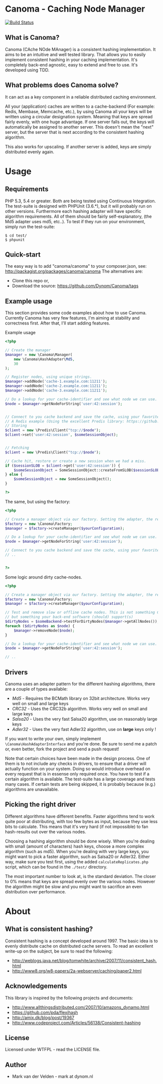 Canoma - Caching Node Manager
=============================

[![Build Status](https://secure.travis-ci.org/Dynom/Canoma.png?branch=development)](http://travis-ci.org/Dynom/Canoma)


What is Canoma?
---------------
Canoma (CAche NOde MAnager) is a consistent hashing implementation. It aims to be an intuitive and well tested library.
That allows you to easily implement consistent hashing in your caching implementation. It's completely back-end
agnostic, easy to extend and free to use. It's developed using TDD.


What problems does Canoma solve?
--------------------------------
It can act as a key component in a reliable distributed caching environment.

All your (application) caches are written to a cache-backend (For example: Redis, Membase, Memcache, etc.),
by using Canoma all your keys will be written using a circular designation system. Meaning that keys are spread fairly
evenly, with one huge advantage. If one server falls out, the keys will automatically be assigned to another server.
This doesn't mean the "next" server, but the server that is next according to the consistent hashing algorithm.

This also works for upscaling. If another server is added, keys are simply distributed evenly again.


Usage
=====


Requirements
------------
PHP 5.3, 5.4 or greater. Both are being tested using Continuous Integration. The test-suite is designed with PHPUnit
(3.6.*), but it will probably run on other versions. Furthermore each hashing adapter will have specific algorithm
requirements. All of them should be fairly self-explanatory, (the Md5 adapter uses md5, etc..). To test if they run on
your environment, simply run the test-suite:

```
$ cd test/
$ phpunit
```


Quick-start
------------
The easy way is to add "canoma/canoma" to your composer.json, see: http://packagist.org/packages/canoma/canoma
The alternatives are:

* Clone this repo or,
* Download the source: https://github.com/Dynom/Canoma/tags


Example usage
-------------
This section provides some code examples about how to use Canoma. Currently Canoma has very few features, I'm aiming at
stability and correctness first. After that, I'll start adding features.

Example usage
```php
<?php

// Create the manager
$manager = new \Canoma\Manager(
    new \Canoma\HashAdapter\Md5,
    30
);

// Register nodes, using unique strings.
$manager->addNode('cache-1.example.com:11211');
$manager->addNode('cache-2.example.com:11211');
$manager->addNode('cache-3.example.com:11211');

// Do a lookup for your cache-identifier and see what node we can use.
$node = $manager->getNodeForString('user:42:session');


// Connect to you cache backend and save the cache, using your favorite backends and libraries
// A Redis example (Using the excellent Predis library: https://github.com/nrk/predis)
// Storing
$client = new \Predis\Client("tcp://$node");
$client->set('user:42:session', $someSessionObject);


// Fetching
$client = new \Predis\Client("tcp://$node");

// Cache hit, restore or create a new session when we had a miss.
if ($sessionSLOB = $client->get('user:42:session')) {
    $someSessionObject = SomeSessionObject::createFromSLOB($sessionSLOB);
} else {
    $someSessionObject = new SomeSessionObject();
}

?>
```

The same, but using the factory:
```php
<?php

// Create a manager object via our factory. Setting the adapter, the replicate count and the nodes
$factory = new \Canoma\Factory;
$manager = $factory->createManager($yourConfiguration);

// Do a lookup for your cache-identifier and see what node we can use.
$node = $manager->getNodeForString('user:42:session');

// Connect to you cache backend and save the cache, using your favorite backends and libraries
// ..


?>
```

Some logic around dirty cache-nodes.
```php
<?php

// Create a manager object via our factory. Setting the adapter, the replicate count and the nodes
$factory = new \Canoma\Factory;
$manager = $factory->createManager($yourConfiguration);

// Test and remove slow or offline cache nodes. This is not something Canoma can do
// but something your back-end software (should) support(s)
$dirtyNodes = $someBackend->testForDirtyNodes($manager->getAllNodes());
foreach ($dirtyNodes as $node) {
    $manager->removeNode($node);
}

// Do a lookup for your cache-identifier and see what node we can use.
$node = $manager->getNodeForString('user:42:session');

// ..

```



Drivers
-------
Canoma uses an adapter pattern for the different hashing algorithms, there are a couple of types available:
* _Md5_ - Requires the BCMath library on 32bit architecture. Works very well on small and large keys
* _CRC32_ - Uses the CRC32b algorithm. Works very well on small and large keys
* _Salsa20_ - Uses the very fast Salsa20 algorithm, use on reasonably large keys
* _Adler32_ - Uses the very fast Adler32 algorithm, use on **large** keys only !

If you want to write your own, simply implement ```\Canoma\HashAdapterInterface``` and you're done. Be sure to send me a
patch or, even better, fork the project and send a push request!

Note that certain choices have been made in the design process. One of them is to not include any checks in drivers, to
ensure that a driver will actually function on your system. Doing so would introduce overhead on every request that is
in essense only required once. You have to test if a certain algorithm is available. The test-suite has a large
coverage and tests many cases. If certain tests are being skipped, it is probably because (e.g.) algorithms are
unavailable.


Picking the right driver
------------------------
Different algorithms have different benefits. Faster algorithms tend to work quite poor at distributing, with too few
bytes as input, because they use less bits to calculate. This means that it's very hard (if not impossible) to fan
hash-results out over the various nodes.

Choosing a hashing algorithm should be done wisely. When you're dealing with small (amount of characters) hash keys,
choose a more complex algorithm (such as md5). When you're dealing with very large keys, you might want to pick a faster
algorithm, such as Salsa20 or Adler32. Either way, make sure you test first, using the added ```calculateReplicates.php```
script, which can be found in the ```./test/``` directory.

The most important number to look at, is the standard deviation. The closer to 0% means that keys are spread evenly over
the various nodes. However the algorithm might be slow and you might want to sacrifice an even distribution over
performance.


About
=====


What is consistent hashing?
---------------------------
Consistent hashing is a concept developed around 1997. The basic idea is to evenly distribute cache on distributed cache
servers. To read an excellent write-up on the subject, be sure to read the following:

* http://weblogs.java.net/blog/tomwhite/archive/2007/11/consistent_hash.html
* http://www8.org/w8-papers/2a-webserver/caching/paper2.html


Acknowledgements
----------------
This library is inspired by the following projects and documents:

* http://www.allthingsdistributed.com/2007/10/amazons_dynamo.html
* https://github.com/pda/flexihash
* http://amix.dk/blog/post/19367
* http://www.codeproject.com/Articles/56138/Consistent-hashing


License
-------
Licensed under WTFPL - read the LICENSE file.


Author
------
* Mark van der Velden - mark at dynom.nl